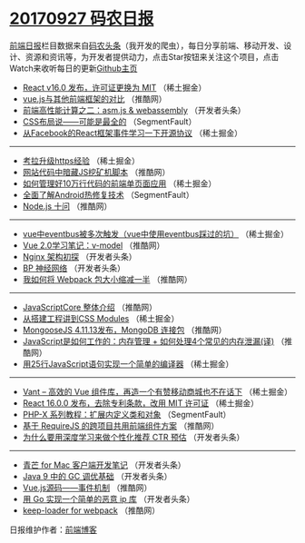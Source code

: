 # [20170927 码农日报](http://hao.caibaojian.com/date/2017/09/27)

[前端日报](http://caibaojian.com/c/news)栏目数据来自[码农头条](http://hao.caibaojian.com/)（我开发的爬虫），每日分享前端、移动开发、设计、资源和资讯等，为开发者提供动力，点击Star按钮来关注这个项目，点击Watch来收听每日的更新[Github主页](https://github.com/kujian/frontendDaily)
* [React v16.0 发布，许可证更换为 MIT](http://hao.caibaojian.com/52511.html) （稀土掘金）
* [vue.js与其他前端框架的对比](http://hao.caibaojian.com/52486.html) （推酷网）
* [前端高性能计算之二：asm.js &amp; webassembly](http://hao.caibaojian.com/52546.html) （开发者头条）
* [CSS布局说——可能是最全的](http://hao.caibaojian.com/52460.html) （SegmentFault）
* [从Facebook的React框架事件学习一下开源协议](http://hao.caibaojian.com/52512.html) （稀土掘金）

***
* [考拉升级https经验](http://hao.caibaojian.com/52514.html) （稀土掘金）
* [网站代码中暗藏JS挖矿机脚本](http://hao.caibaojian.com/52485.html) （推酷网）
* [如何管理好10万行代码的前端单页面应用](http://hao.caibaojian.com/52505.html) （稀土掘金）
* [全面了解Android热修复技术](http://hao.caibaojian.com/52458.html) （SegmentFault）
* [Node.js 十问](http://hao.caibaojian.com/52487.html) （推酷网）

***
* [vue中eventbus被多次触发（vue中使用eventbus踩过的坑）](http://hao.caibaojian.com/52518.html) （稀土掘金）
* [Vue 2.0学习笔记：v-model](http://hao.caibaojian.com/52480.html) （推酷网）
* [Nginx 架构初探](http://hao.caibaojian.com/52496.html) （开发者头条）
* [BP 神经网络](http://hao.caibaojian.com/52550.html) （开发者头条）
* [我如何将 Webpack 包大小缩减一半](http://hao.caibaojian.com/52489.html) （推酷网）

***
* [JavaScriptCore 整体介绍](http://hao.caibaojian.com/52490.html) （推酷网）
* [从搭建工程讲到CSS Modules](http://hao.caibaojian.com/52510.html) （稀土掘金）
* [MongooseJS 4.11.13发布，MongoDB 连接包](http://hao.caibaojian.com/52491.html) （推酷网）
* [JavaScript是如何工作的：内存管理 + 如何处理4个常见的内存泄漏(译)](http://hao.caibaojian.com/52483.html) （推酷网）
* [用25行JavaScript语句实现一个简单的编译器](http://hao.caibaojian.com/52503.html) （稀土掘金）

***
* [Vant &#8211; 高效的 Vue 组件库，再造一个有赞移动商城也不在话下](http://hao.caibaojian.com/52504.html) （稀土掘金）
* [React 16.0.0 发布，去除专利条款，改用 MIT 许可证](http://hao.caibaojian.com/52507.html) （稀土掘金）
* [PHP-X 系列教程：扩展内定义类和对象](http://hao.caibaojian.com/52459.html) （SegmentFault）
* [基于 RequireJS 的跨项目共用前端组件方案](http://hao.caibaojian.com/52488.html) （推酷网）
* [为什么要用深度学习来做个性化推荐 CTR 预估](http://hao.caibaojian.com/52548.html) （开发者头条）

***
* [青芒 for Mac 客户端开发笔记](http://hao.caibaojian.com/52538.html) （开发者头条）
* [Java 9 中的 GC 调优基础](http://hao.caibaojian.com/52549.html) （开发者头条）
* [Vue.js源码——事件机制](http://hao.caibaojian.com/52481.html) （推酷网）
* [用 Go 实现一个简单的恶意 ip 库](http://hao.caibaojian.com/52539.html) （开发者头条）
* [keep-loader for webpack](http://hao.caibaojian.com/52482.html) （推酷网）

日报维护作者：[前端博客](http://caibaojian.com/) 